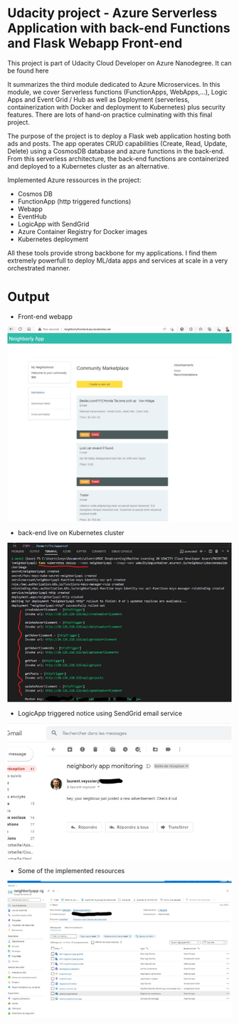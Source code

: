 # Udacity project - Azure Serverless Application with back-end Functions and Flask Webapp Front-end

This project is part of Udacity Cloud Developer on Azure Nanodegree. It can be found here [](https://github.com/udacity/nd081-c2-Building-and-deploying-cloud-native-applications-from-scratch-project-starter)

It summarizes the third module dedicated to Azure Microservices. In this module, we cover Serverless functions (FunctionApps, WebApps,...), Logic Apps and Event Grid / Hub as well as Deployment (serverless, containerization with Docker and deployment to Kubernetes) plus security features. There are lots of hand-on practice culminating with this final project.

The purpose of the project is to deploy a Flask web application hosting both ads and posts. The app operates CRUD capabilities (Create, Read, Update, Delete) using a CosmosDB database and azure functions in the back-end. From this serverless architecture, the back-end functions are containerized and deployed to a Kubernetes cluster as an alternative.

Implemented Azure ressources in the project:
- Cosmos DB
- FunctionApp (http triggered functions)
- Webapp
- EventHub
- LogicApp with SendGrid
- Azure Container Registry for Docker images
- Kubernetes deployment

All these tools provide strong backbone for my applications. I find them extremely powerfull to deploy ML/data apps and services at scale in a very orchestrated manner.

# Output

- Front-end webapp

![](screenshots/live_frontend_deployed.jpg)

- back-end live on Kubernetes cluster

![](screenshots/kubernetes_funcapp_deployment_confirmation.jpg)

- LogicApp triggered notice using SendGrid email service

![](screenshots/httpTrigger_emails.jpg)

- Some of the implemented resources

![](screenshots/ressource_group.jpg)

